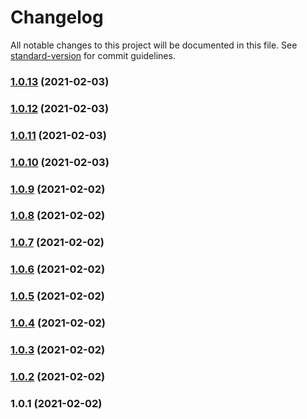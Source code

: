 # Changelog

All notable changes to this project will be documented in this file. See [standard-version](https://github.com/conventional-changelog/standard-version) for commit guidelines.

### [1.0.13](https://github.com/saltedfish964/vuepress-theme-saltedfish/compare/v1.0.12...v1.0.13) (2021-02-03)

### [1.0.12](https://github.com/saltedfish964/vuepress-theme-saltedfish/compare/v1.0.11...v1.0.12) (2021-02-03)

### [1.0.11](https://github.com/saltedfish964/vuepress-theme-saltedfish/compare/v1.0.10...v1.0.11) (2021-02-03)

### [1.0.10](https://github.com/saltedfish964/vuepress-theme-saltedfish/compare/v1.0.9...v1.0.10) (2021-02-03)

### [1.0.9](https://github.com/saltedfish964/vuepress-theme-saltedfish/compare/v1.0.8...v1.0.9) (2021-02-02)

### [1.0.8](https://github.com/saltedfish964/vuepress-theme-saltedfish/compare/v1.0.7...v1.0.8) (2021-02-02)

### [1.0.7](https://github.com/saltedfish964/vuepress-theme-saltedfish/compare/v1.0.6...v1.0.7) (2021-02-02)

### [1.0.6](https://github.com/saltedfish964/vuepress-theme-saltedfish/compare/v1.0.5...v1.0.6) (2021-02-02)

### [1.0.5](https://github.com/saltedfish964/vuepress-theme-saltedfish/compare/v1.0.4...v1.0.5) (2021-02-02)

### [1.0.4](https://github.com/saltedfish964/vuepress-theme-saltedfish/compare/v1.0.3...v1.0.4) (2021-02-02)

### [1.0.3](https://github.com/saltedfish964/vuepress-theme-saltedfish/compare/v1.0.2...v1.0.3) (2021-02-02)

### [1.0.2](https://github.com/saltedfish964/vuepress-theme-saltedfish/compare/v1.0.1...v1.0.2) (2021-02-02)

### 1.0.1 (2021-02-02)
